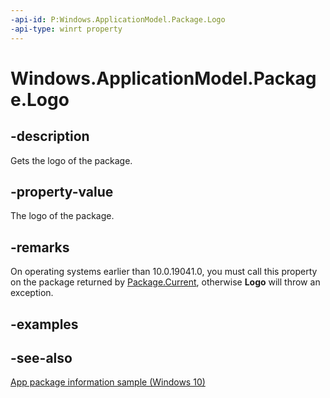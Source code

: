 ```yaml
---
-api-id: P:Windows.ApplicationModel.Package.Logo
-api-type: winrt property
---
```


<!-- Property syntax
public Windows.Foundation.Uri Logo { get; }
-->

# Windows.ApplicationModel.Package.Logo

## -description
Gets the logo of the package.

## -property-value
The logo of the package.

## -remarks

On operating systems earlier than 10.0.19041.0, you must call this property on the package returned by [Package.Current](package_current.md), otherwise **Logo** will throw an exception.

## -examples

## -see-also
[App package information sample (Windows 10)](https://github.com/Microsoft/Windows-universal-samples/tree/master/Samples/Package)
